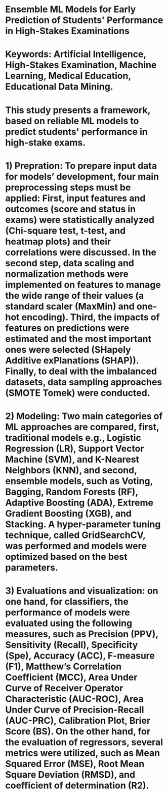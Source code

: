 # Ensemble ML Models for Early Prediction of Students' Performance in High-Stakes Examinations 
# Keywords: Artificial Intelligence, High-Stakes Examination, Machine Learning, Medical Education, Educational Data Mining.
# This study presents a framework, based on reliable ML models to predict  students' performance in high-stake exams.
# 1) Prepration: To prepare input data for models’ development, four main preprocessing steps must be applied: First, input features and outcomes (score and status in exams) were statistically analyzed (Chi-square test, t-test, and heatmap plots) and their correlations were discussed. In the second step, data scaling and normalization methods were implemented on features to manage the wide range of their values (a standard scaler (MaxMin) and one-hot encoding). Third, the impacts of features on predictions were estimated and the most important ones were selected (SHapely Additive exPlanations (SHAP)). Finally, to deal with the imbalanced datasets, data sampling approaches (SMOTE Tomek) were conducted. 
# 2) Modeling: Two main categories of ML approaches are compared, first, traditional models e.g., Logistic Regression  (LR), Support Vector Machine (SVM), and K-Nearest Neighbors (KNN), and second, ensemble models, such as Voting, Bagging, Random Forests (RF), Adaptive Boosting (ADA), Extreme Gradient Boosting (XGB), and Stacking. A hyper-parameter tuning technique, called GridSearchCV, was performed and models were optimized based on the best parameters.
# 3) Evaluations and visualization: on one hand, for classifiers, the performance of models were evaluated using the following measures, such as Precision (PPV), Sensitivity (Recall), Specificity (Spe), Accuracy (ACC), F-measure (F1),  Matthew’s Correlation Coefficient (MCC), Area Under Curve of Receiver Operator Characteristic (AUC-ROC), Area Under Curve of Precision-Recall (AUC-PRC), Calibration Plot, Brier Score (BS). On the other hand, for the evaluation of regressors, several metrics were utilized, such as Mean Squared Error (MSE), Root Mean Square Deviation (RMSD), and coefficient of determination (R2).
